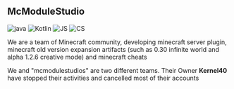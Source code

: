 ## McModuleStudio
![java](https://img.shields.io/badge/-java-blue?style=for-the-badge&logo=java&logoColor=white)
![Kotlin](https://img.shields.io/badge/-kotlin-blue?style=for-the-badge&logo=kotlin&logoColor=white)
![JS](https://img.shields.io/badge/-JavaScript-blue?style=for-the-badge&logo=javascript&logoColor=white)
![CS](https://img.shields.io/badge/-CS-blue?style=for-the-badge&logo=.NET&logoColor=white)

We are a team of Minecraft community, developing minecraft server plugin, minecraft old version expansion artifacts (such as 0.30 infinite world and alpha 1.2.6 creative mode) and minecraft cheats

We and "mcmodulestudios" are two different teams. Their Owner **Kernel40** have stopped their activities and cancelled most of their accounts
